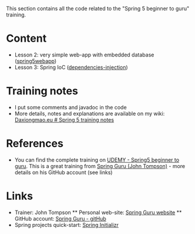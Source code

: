 This section contains all the code related to the "Spring 5 beginner to guru" training. 


# Content
* Lesson 2: very simple web-app with embedded database ([spring5webapp](spring5webapp))
* Lesson 3: Spring IoC ([dependencies-injection](dependencies-injection))


# Training notes
* I put some comments and javadoc in the code
* More details, notes and explanations are available on my wiki: [Daxiongmao.eu # Spring 5 training notes](http://www.daxiongmao.eu/wiki/index.php?title=Spring_5_training_(Spring_guru)_-_personal_notes#springMVC)


# References
* You can find the complete training on [UDEMY - Spring5 beginner to guru](https://www.udemy.com/spring-framework-5-beginner-to-guru/). This is a great training from [Spring Guru (John Tompson)](https://springframework.guru/) - more details on his GitHub account (see links)


# Links
* Trainer: John Tompson
** Personal web-site: [Spring Guru website](https://springframework.guru/)
** GitHub account: [Spring Guru - gitHub](https://github.com/springframeworkguru)
* Spring projects quick-start: [Spring Initializr](http://start.spring.io/)